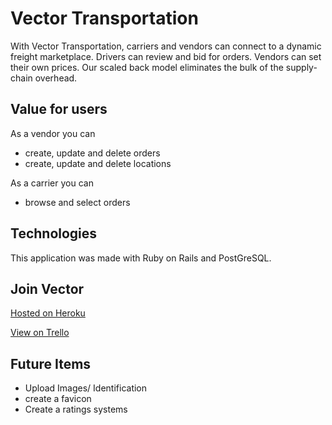 # Vector Transportation

With Vector Transportation, carriers and vendors can connect to a dynamic freight marketplace. Drivers can review and bid for orders. Vendors can set their own prices. Our scaled back model eliminates the bulk of the supply-chain overhead.


## Value for users

As a vendor you can
* create, update and delete orders
* create, update and delete locations

As a carrier you can
* browse and select orders

## Technologies 
This application was made with Ruby on Rails and PostGreSQL.

## Join Vector
[Hosted on Heroku](https://wdi-vector.herokuapp.com)



[View on Trello](https://trello.com/b/7AGGP0r6)

## Future Items

* Upload Images/ Identification
* create a favicon
* Create a ratings systems